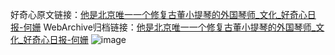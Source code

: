 好奇心原文链接：[他是北京唯一一个修复古董小提琴的外国琴师_文化_好奇心日报-何姗](https://www.qdaily.com/articles/9531.html)
WebArchive归档链接：[他是北京唯一一个修复古董小提琴的外国琴师_文化_好奇心日报-何姗](http://web.archive.org/web/20170805000012/http://www.qdaily.com:80/articles/9531.html)
![image](http://ww3.sinaimg.cn/large/007d5XDply1g3vfjwbxbhj30u04mmnpd)